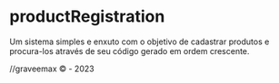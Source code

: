 # productRegistration
Um sistema simples e enxuto com o objetivo de cadastrar produtos e procura-los através de seu código gerado em ordem crescente.

//graveemax © - 2023
